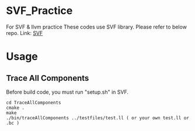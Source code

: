 # SVF_Practice

For SVF & llvm practice
These codes use SVF library.
Please refer to below repo.
Link: [SVF](https://github.com/SVF-tools/SVF, "SVF tools")


# Usage
## Trace All Components
Before build code, you must run "setup.sh" in SVF.
```
cd TraceAllComponents
cmake .
make
./bin/traceAllComponents ../testfiles/test.ll ( or your own test.ll or .bc )
```